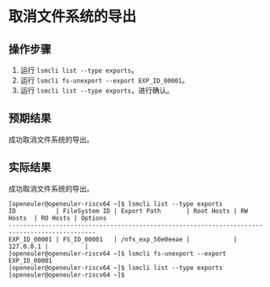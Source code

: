 # 取消文件系统的导出

## 操作步骤

1. 运行 `lsmcli list --type exports`。
2. 运行 `lsmcli fs-unexport --export EXP_ID_00001`。
3. 运行 `lsmcli list --type exports`，进行确认。

## 预期结果

成功取消文件系统的导出。

## 实际结果

成功取消文件系统的导出。

```log
[openeuler@openeuler-riscv64 ~]$ lsmcli list --type exports
ID           | FileSystem ID | Export Path       | Root Hosts | RW Hosts  | RO Hosts | Options
----------------------------------------------------------------------------------------------
EXP_ID_00001 | FS_ID_00001   | /nfs_exp_50e0eeae |            | 127.0.0.1 |          |  
[openeuler@openeuler-riscv64 ~]$ lsmcli fs-unexport --export EXP_ID_00001
[openeuler@openeuler-riscv64 ~]$ lsmcli list --type exports
[openeuler@openeuler-riscv64 ~]$ 
```